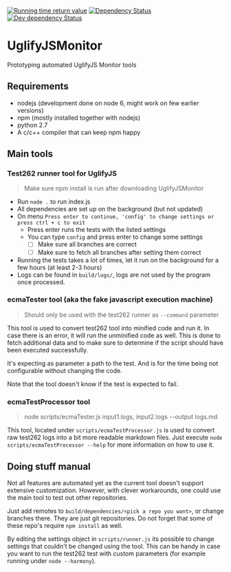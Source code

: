 [![Running time return value](https://img.shields.io/badge/Running%20Time%20Return%20Value-0%20$-red.svg)](#)
[![Dependency Status](https://david-dm.org/avdg/UglifyJSMonitor.svg)](https://david-dm.org/avdg/UglifyJSMonitor)
[![Dev dependency Status](https://david-dm.org/avdg/UglifyJSMonitor/dev-status.svg)](https://david-dm.org/avdg/UglifyJSMonitor#info=devDependencies)

# UglifyJSMonitor
Prototyping automated UglifyJS Monitor tools

## Requirements
- nodejs (development done on node 6, might work on few earlier versions)
- npm (mostly installed together with nodejs)
- python 2.7
- A c/c++ compiler that can keep npm happy

## Main tools

### Test262 runner tool for UglifyJS
> Make sure npm install is run after downloading UglifyJSMonitor

- Run `node .` to run index.js
- All dependencies are set up on the background (but not updated)
- On menu `Press enter to continue, 'config' to change settings or press ctrl + c to exit`
  - Press enter runs the tests with the listed settings
  - You can type `config` and press enter to change some settings
    - [ ] Make sure all branches are correct
    - [ ] Make sure to fetch all branches after setting them correct
- Running the tests takes a lot of times, let it run on the background for a few hours (at least 2-3 hours)
- Logs can be found in `build/logs/`, logs are not used by the program once processed.

### ecmaTester tool (aka the fake javascript execution machine)
> Should only be used with the test262 runner as `--command` parameter

This tool is used to convert test262 tool into minified code and run it.
In case there is an error, it will run the unminified code as well.
This is done to fetch additional data and to make sure to determine if the
script should have been executed successfully.

It's expecting as parameter a path to the test. And is for the time being not
configurable without changing the code.

Note that the tool doesn't know if the test is expected to fail.

### ecmaTestProcessor tool
> node scripts/ecmaTester.js input1.logs, input2.logs --output logs.md

This tool, located under `scripts/ecmaTestProcessor.js` is used to convert raw test262 logs into
a bit more readable markdown files. Just execute `node scripts/ecmaTestProcessor --help`
for more information on how to use it.

## Doing stuff manual

Not all features are automated yet as the current tool doesn't support extensive customization.
However, with clever workarounds, one could use the main tool to test out other repositories.

Just add remotes to `build/dependencies/<pick a repo you want>`, or change branches there.
They are just git repositories. Do not forget that some of these repo's require `npm install` as well.

By editing the settings object in `scripts/runner.js` its possible to change settings that
couldn't be changed using the tool. This can be handy in case you want to run the test262
test with custom parameters (for example running under `node --harmony`).